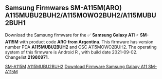 <h2>Samsung Firmwares SM-A115M(ARO) A115MUBU2BUH2/A115MOWO2BUH2/A115MUBU2BUH1</h2>
Download the Samsung firmware for the ✅ <strong>Samsung Galaxy A11 </strong> ⭐ <strong>SM-A115M</strong> with product code <strong>ARO</strong> <strong> from Argentina</strong>. This firmware has version number PDA <strong>A115MUBU2BUH2</strong> and CSC A115MOWO2BUH2. The operating system of this firmware is Android R , with build date 2021-09-02. Changelist <strong>21980971</strong>.


[SM-A115M](https://samfirm.shop/samsung/model/SM-A115M)
[A115MUBU2BUH2](https://samfirm.shop/samsung/pda/A115MUBU2BUH2)
[Download Firmware Samsung Galaxy A11 SM-A115M](https://samfirm.shop/samsung/firmware/453152)
